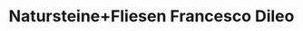 ---
title: "Natursteine+Fliesen Francesco Dileo"
url: /augsburg/natursteine-fliesen-francesco-dileo/
shop: Fliesen
---